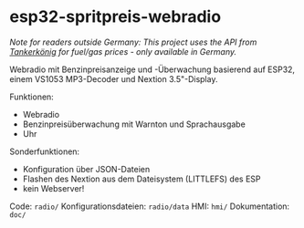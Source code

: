 # esp32-spritpreis-webradio

*Note for readers outside Germany: This project uses the API from [Tankerkönig](https://creativecommons.tankerkoenig.de/) for fuel/gas prices - only available in Germany.*

Webradio mit Benzinpreisanzeige und -Überwachung basierend auf ESP32, einem VS1053 MP3-Decoder und Nextion 3.5"-Display.

Funktionen:
- Webradio
- Benzinpreisüberwachung mit Warnton und Sprachausgabe
- Uhr

Sonderfunktionen:
- Konfiguration über JSON-Dateien
- Flashen des Nextion aus dem Dateisystem (LITTLEFS) des ESP
- kein Webserver!

Code: `radio/`
Konfigurationsdateien: `radio/data`
HMI: `hmi/`
Dokumentation: `doc/`
